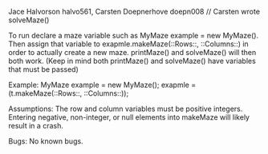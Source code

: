 Jace Halvorson halvo561, Carsten Doepnerhove doepn008
//
Carsten wrote solveMaze()

To run declare a maze variable such as MyMaze example = new MyMaze(). Then assign that variable 
to exapmle.makeMaze(::Rows::, ::Columns::) in order to actually create a new maze. printMaze()
and solveMaze() will then both work. (Keep in mind both printMaze() and solveMaze() have variables
that must be passed)

Example:
MyMaze example = new MyMaze();
exapmle = (t.makeMaze(::Rows::, ::Columns::));

Assumptions:
The row and column variables must be positive integers. Entering negative, non-integer, or null
elements into makeMaze will likely result in a crash.

Bugs:
No known bugs.
